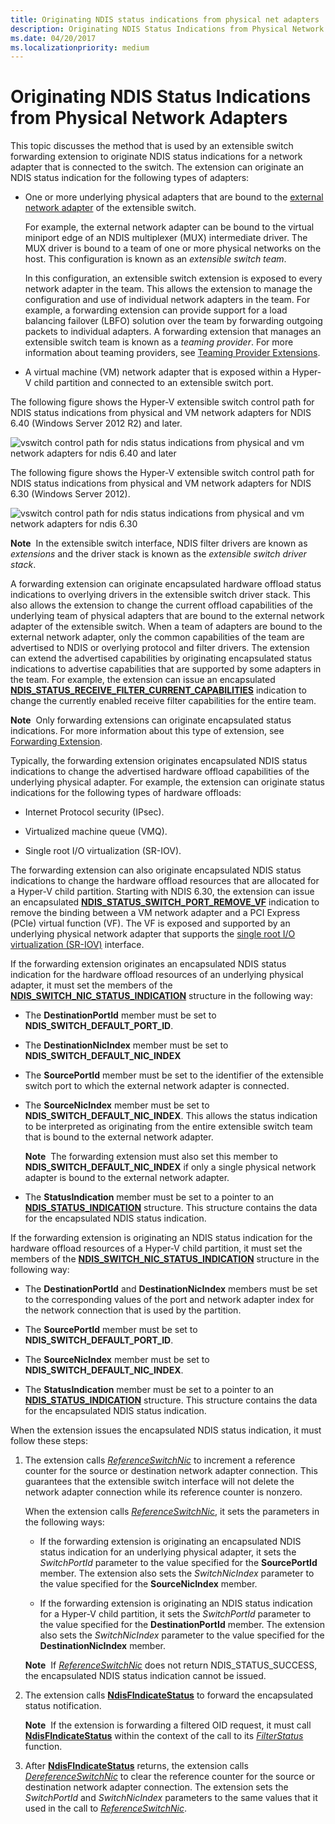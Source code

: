```yaml
---
title: Originating NDIS status indications from physical net adapters
description: Originating NDIS Status Indications from Physical Network Adapters
ms.date: 04/20/2017
ms.localizationpriority: medium
---
```


# Originating NDIS Status Indications from Physical Network Adapters


This topic discusses the method that is used by an extensible switch forwarding extension to originate NDIS status indications for a network adapter that is connected to the switch. The extension can originate an NDIS status indication for the following types of adapters:

-   One or more underlying physical adapters that are bound to the [external network adapter](external-network-adapters.md) of the extensible switch.

    For example, the external network adapter can be bound to the virtual miniport edge of an NDIS multiplexer (MUX) intermediate driver. The MUX driver is bound to a team of one or more physical networks on the host. This configuration is known as an *extensible switch team*.

    In this configuration, an extensible switch extension is exposed to every network adapter in the team. This allows the extension to manage the configuration and use of individual network adapters in the team. For example, a forwarding extension can provide support for a load balancing failover (LBFO) solution over the team by forwarding outgoing packets to individual adapters. A forwarding extension that manages an extensible switch team is known as a *teaming provider*. For more information about teaming providers, see [Teaming Provider Extensions](teaming-provider-extensions.md).

-   A virtual machine (VM) network adapter that is exposed within a Hyper-V child partition and connected to an extensible switch port.

The following figure shows the Hyper-V extensible switch control path for NDIS status indications from physical and VM network adapters for NDIS 6.40 (Windows Server 2012 R2) and later.

![vswitch control path for ndis status indications from physical and vm network adapters for ndis 6.40 and later](images/vswitch-status-controlpath3-ndis640.png)

The following figure shows the Hyper-V extensible switch control path for NDIS status indications from physical and VM network adapters for NDIS 6.30 (Windows Server 2012).

![vswitch control path for ndis status indications from physical and vm network adapters for ndis 6.30](images/vswitch-status-controlpath3.png)

**Note**  In the extensible switch interface, NDIS filter drivers are known as *extensions* and the driver stack is known as the *extensible switch driver stack*.

 

A forwarding extension can originate encapsulated hardware offload status indications to overlying drivers in the extensible switch driver stack. This also allows the extension to change the current offload capabilities of the underlying team of physical adapters that are bound to the external network adapter of the extensible switch. When a team of adapters are bound to the external network adapter, only the common capabilities of the team are advertised to NDIS or overlying protocol and filter drivers. The extension can extend the advertised capabilities by originating encapsulated status indications to advertise capabilities that are supported by some adapters in the team. For example, the extension can issue an encapsulated [**NDIS\_STATUS\_RECEIVE\_FILTER\_CURRENT\_CAPABILITIES**](./ndis-status-receive-filter-current-capabilities.md) indication to change the currently enabled receive filter capabilities for the entire team.

**Note**  Only forwarding extensions can originate encapsulated status indications. For more information about this type of extension, see [Forwarding Extension](forwarding-extensions.md).

 

Typically, the forwarding extension originates encapsulated NDIS status indications to change the advertised hardware offload capabilities of the underlying physical adapter. For example, the extension can originate status indications for the following types of hardware offloads:

-   Internet Protocol security (IPsec).

-   Virtualized machine queue (VMQ).

-   Single root I/O virtualization (SR-IOV).

The forwarding extension can also originate encapsulated NDIS status indications to change the hardware offload resources that are allocated for a Hyper-V child partition. Starting with NDIS 6.30, the extension can issue an encapsulated [**NDIS\_STATUS\_SWITCH\_PORT\_REMOVE\_VF**](./ndis-status-switch-port-remove-vf.md) indication to remove the binding between a VM network adapter and a PCI Express (PCIe) virtual function (VF). The VF is exposed and supported by an underlying physical network adapter that supports the [single root I/O virtualization (SR-IOV)](single-root-i-o-virtualization--sr-iov-.md) interface.

If the forwarding extension originates an encapsulated NDIS status indication for the hardware offload resources of an underlying physical adapter, it must set the members of the [**NDIS\_SWITCH\_NIC\_STATUS\_INDICATION**](/windows-hardware/drivers/ddi/ndis/ns-ndis-_ndis_switch_nic_status_indication) structure in the following way:

-   The **DestinationPortId** member must be set to **NDIS\_SWITCH\_DEFAULT\_PORT\_ID**.
-   The **DestinationNicIndex** member must be set to **NDIS\_SWITCH\_DEFAULT\_NIC\_INDEX**

-   The **SourcePortId** member must be set to the identifier of the extensible switch port to which the external network adapter is connected.

-   The **SourceNicIndex** member must be set to **NDIS\_SWITCH\_DEFAULT\_NIC\_INDEX**. This allows the status indication to be interpreted as originating from the entire extensible switch team that is bound to the external network adapter.

    **Note**  The forwarding extension must also set this member to **NDIS\_SWITCH\_DEFAULT\_NIC\_INDEX** if only a single physical network adapter is bound to the external network adapter.

     

-   The **StatusIndication** member must be set to a pointer to an [**NDIS\_STATUS\_INDICATION**](/windows-hardware/drivers/ddi/ndis/ns-ndis-_ndis_status_indication) structure. This structure contains the data for the encapsulated NDIS status indication.

If the forwarding extension is originating an NDIS status indication for the hardware offload resources of a Hyper-V child partition, it must set the members of the [**NDIS\_SWITCH\_NIC\_STATUS\_INDICATION**](/windows-hardware/drivers/ddi/ndis/ns-ndis-_ndis_switch_nic_status_indication) structure in the following way:

-   The **DestinationPortId** and **DestinationNicIndex** members must be set to the corresponding values of the port and network adapter index for the network connection that is used by the partition.

-   The **SourcePortId** member must be set to **NDIS\_SWITCH\_DEFAULT\_PORT\_ID**.

-   The **SourceNicIndex** member must be set to **NDIS\_SWITCH\_DEFAULT\_NIC\_INDEX**.

-   The **StatusIndication** member must be set to a pointer to an [**NDIS\_STATUS\_INDICATION**](/windows-hardware/drivers/ddi/ndis/ns-ndis-_ndis_status_indication) structure. This structure contains the data for the encapsulated NDIS status indication.

When the extension issues the encapsulated NDIS status indication, it must follow these steps:

1.  The extension calls [*ReferenceSwitchNic*](/windows-hardware/drivers/ddi/ndis/nc-ndis-ndis_switch_reference_switch_nic) to increment a reference counter for the source or destination network adapter connection. This guarantees that the extensible switch interface will not delete the network adapter connection while its reference counter is nonzero.

    When the extension calls [*ReferenceSwitchNic*](/windows-hardware/drivers/ddi/ndis/nc-ndis-ndis_switch_reference_switch_nic), it sets the parameters in the following ways:

    -   If the forwarding extension is originating an encapsulated NDIS status indication for an underlying physical adapter, it sets the *SwitchPortId* parameter to the value specified for the **SourcePortId** member. The extension also sets the *SwitchNicIndex* parameter to the value specified for the **SourceNicIndex** member.

    -   If the forwarding extension is originating an NDIS status indication for a Hyper-V child partition, it sets the *SwitchPortId* parameter to the value specified for the **DestinationPortId** member. The extension also sets the *SwitchNicIndex* parameter to the value specified for the **DestinationNicIndex** member.

    **Note**  If [*ReferenceSwitchNic*](/windows-hardware/drivers/ddi/ndis/nc-ndis-ndis_switch_reference_switch_nic) does not return NDIS\_STATUS\_SUCCESS, the encapsulated NDIS status indication cannot be issued.

     

2.  The extension calls [**NdisFIndicateStatus**](/windows-hardware/drivers/ddi/ndis/nf-ndis-ndisfindicatestatus) to forward the encapsulated status notification.

    **Note**  If the extension is forwarding a filtered OID request, it must call [**NdisFIndicateStatus**](/windows-hardware/drivers/ddi/ndis/nf-ndis-ndisfindicatestatus) within the context of the call to its [*FilterStatus*](/windows-hardware/drivers/ddi/ndis/nc-ndis-filter_status) function.

     

3.  After [**NdisFIndicateStatus**](/windows-hardware/drivers/ddi/ndis/nf-ndis-ndisfindicatestatus) returns, the extension calls [*DereferenceSwitchNic*](/windows-hardware/drivers/ddi/ndis/nc-ndis-ndis_switch_dereference_switch_nic) to clear the reference counter for the source or destination network adapter connection. The extension sets the *SwitchPortId* and *SwitchNicIndex* parameters to the same values that it used in the call to [*ReferenceSwitchNic*](/windows-hardware/drivers/ddi/ndis/nc-ndis-ndis_switch_reference_switch_nic).

 

